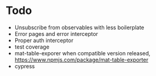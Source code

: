# Todo

* Unsubscribe from observables with less boilerplate
* Error pages and error interceptor
* Proper auth interceptor
* test coverage
* mat-table-exporer when compatible version released, https://www.npmjs.com/package/mat-table-exporter
* cypress
